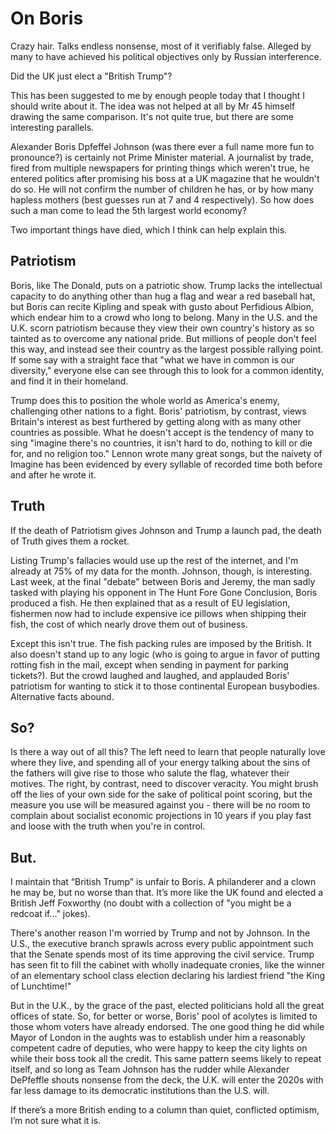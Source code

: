 # On Boris

Crazy hair. Talks endless nonsense, most of it verifiably false. Alleged by many to have achieved his political objectives only by Russian interference. 

Did the UK just elect a "British Trump"? 

This has been suggested to me by enough people today that I thought I should write about it. The idea was not helped at all by Mr 45 himself drawing the same comparison. It's not quite true, but there are some interesting parallels.

Alexander Boris Dpfeffel Johnson (was there ever a full name more fun to pronounce?) is certainly not Prime Minister material. A journalist by trade, fired from multiple newspapers for printing things which weren't true, he entered politics after promising his boss at a UK magazine that he wouldn't do so. He will not confirm the number of children he has, or by how many hapless mothers (best guesses run at 7 and 4 respectively). So how does such a man come to lead the 5th largest world economy?

Two important things have died, which I think can help explain this.

## Patriotism

Boris, like The Donald, puts on a patriotic show. Trump lacks the intellectual capacity to do anything other than hug a flag and wear a red baseball hat, but Boris can recite Kipling and speak with gusto about Perfidious Albion, which endear him to a crowd who long to belong. Many in the U.S. and the U.K. scorn patriotism because they view their own country's history as so tainted as to overcome any national pride. But millions of people don't feel this way, and instead see their country as the largest possible rallying point. If some say with a straight face that "what we have in common is our diversity," everyone else can see through this to look for a common identity, and find it in their homeland. 

Trump does this to position the whole world as America's enemy, challenging other nations to a fight. Boris' patriotism, by contrast, views Britain's interest as best furthered by getting along with as many other countries as possible. What he doesn't accept is the tendency of many to sing "imagine there's no countries, it isn't hard to do, nothing to kill or die for, and no religion too." Lennon wrote many great songs, but the naivety of Imagine has been evidenced by every syllable of recorded time both before and after he wrote it. 

## Truth

If the death of Patriotism gives Johnson and Trump a launch pad, the death of Truth gives them a rocket. 

Listing Trump's fallacies would use up the rest of the internet, and I'm already at 75% of my data for the month. Johnson, though, is interesting. Last week, at the final "debate" between Boris and Jeremy, the man sadly tasked with playing his opponent in The Hunt Fore Gone Conclusion, Boris produced a fish. He then explained that as a result of EU legislation, fishermen now had to include expensive ice pillows when shipping their fish, the cost of which nearly drove them out of business. 

Except this isn't true. The fish packing rules are imposed by the British. It also doesn't stand up to any logic (who is going to argue in favor of putting rotting fish in the mail, except when sending in payment for parking tickets?). But the crowd laughed and laughed, and applauded Boris' patriotism for wanting to stick it to those continental European busybodies. Alternative facts abound. 

## So?

Is there a way out of all this? The left need to learn that people naturally love where they live, and spending all of your energy talking about the sins of the fathers will give rise to those who salute the flag, whatever their motives. The right, by contrast, need to discover veracity. You might brush off the lies of your own side for the sake of political point scoring, but the measure you use will be measured against you - there will be no room to complain about socialist economic projections in 10 years if you play fast and loose with the truth when you're in control.

## But.

I maintain that “British Trump” is unfair to Boris. A philanderer and a clown he may be, but no worse than that. It’s more like the UK found and elected a British Jeff Foxworthy (no doubt with a collection of "you might be a redcoat if…" jokes). 

There's another reason I'm worried by Trump and not by Johnson. In the U.S., the executive branch sprawls across every public appointment such that the Senate spends most of its time approving the civil service. Trump has seen fit to fill the cabinet with wholly inadequate cronies, like the winner of an elementary school class election declaring his lardiest friend "the King of Lunchtime!" 

But in the U.K., by the grace of the past, elected politicians hold all the great offices of state. So, for better or worse, Boris' pool of acolytes is limited to those whom voters have already endorsed. The one good thing he did while Mayor of London in the aughts was to establish under him a reasonably competent cadre of deputies, who were happy to keep the city lights on while their boss took all the credit. This same pattern seems likely to repeat itself, and so long as Team Johnson has the rudder while Alexander DePfeffle shouts nonsense from the deck, the U.K. will enter the 2020s with far less damage to its democratic institutions than the U.S. will. 

If there’s a more British ending to a column than quiet, conflicted optimism, I’m not sure what it is. 